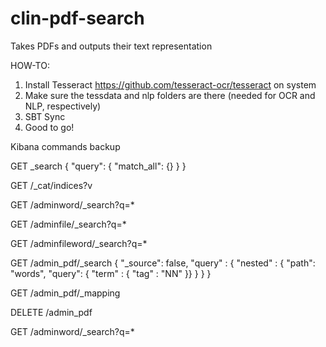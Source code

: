 # clin-pdf-search
Takes PDFs and outputs their text representation

HOW-TO:

1. Install Tesseract https://github.com/tesseract-ocr/tesseract on system
2. Make sure the tessdata and nlp folders are there (needed for OCR and NLP, respectively)
3. SBT Sync
4. Good to go!

Kibana commands backup

GET _search
{
  "query": {
    "match_all": {}
  }
}

GET /_cat/indices?v

GET /adminword/_search?q=*

GET /adminfile/_search?q=*

GET /adminfileword/_search?q=*

GET /admin_pdf/_search
{
    "_source": false,
    "query" : {
        "nested" : {
          "path": "words",
          "query": {
            "term" : { "tag" : "NN" }}
        }
    }
}

GET /admin_pdf/_mapping

DELETE /admin_pdf

GET /adminword/_search?q=*
